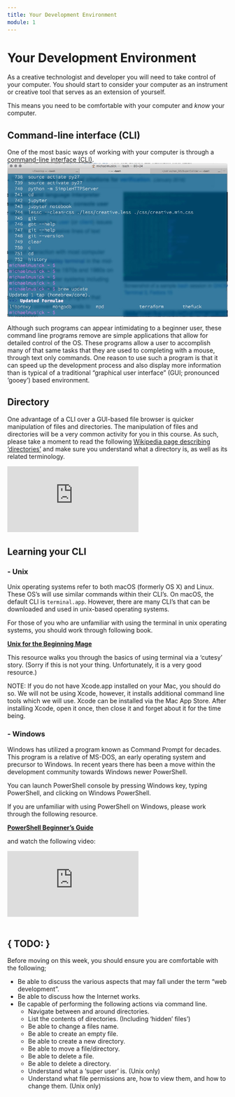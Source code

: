 ```yaml
---
title: Your Development Environment
module: 1
---
```


# Your Development Environment

As a creative technologist and developer you will need to take control of your computer. You should start to consider your computer as an instrument or creative tool that serves as an extension of yourself.

This means you need to be comfortable with your computer and *know* your computer.

## Command-line interface (CLI)

One of the most basic ways of working with your computer is through a [command-line interface (CLI)](https://en.wikipedia.org/wiki/Command-line_interface).
![example image of terminal.app](../imgs/terminalExample.jpg)

Although such programs can appear intimidating to a beginner user, these command line programs remove are simple applications that allow for detailed control of the OS. These programs allow a user to accomplish many of that same tasks that they are used to completing with a mouse, through text only commands. One reason to use such a program is that it can speed up the development process and also display more information than is typical of a traditional “graphical user interface” (GUI; pronounced ‘gooey’) based environment.

## Directory

One advantage of a CLI over a GUI-based file browser is quicker manipulation of files and directories. The manipulation of files and directories will be a very common activity for you in this course. As such, please take a moment to read the following [Wikipedia page describing ‘directories’](https://en.wikipedia.org/wiki/Directory_(computing)) and make sure you understand what a directory is, as well as its related terminology.

<div class="embed-responsive embed-responsive-16by9"><iframe class="embed-responsive-item" src="https://www.youtube.com/embed/CuyD_n3XzbE" frameborder="0" allowfullscreen></iframe></div>

## Learning your CLI

### - Unix
Unix operating systems refer to both macOS (formerly OS X) and Linux. These OS’s will use similar commands within their CLI’s. On macOS, the default CLI is `terminal.app`. However, there are many CLI’s that can be downloaded and used in unix-based operating systems.

For those of you who are unfamiliar with using the terminal in unix operating systems, you should work through following book.

**[Unix for the Beginning Mage](http://unixmages.com/ufbm.pdf)**

This resource walks you through the basics of using terminal via a ‘cutesy’ story. (Sorry if this is not your thing. Unfortunately, it is a very good resource.)

NOTE: If you do not have Xcode.app installed on your Mac, you should do so. We will not be using Xcode, however, it installs additional command line tools which we will use. Xcode can be installed via the Mac App Store. After installing Xcode, open it once, then close it and forget about it for the time being.

### - Windows
Windows has utilized a program known as Command Prompt for decades. This program is a relative of MS-DOS, an early operating system and precursor to Windows. In recent years there has been a move within the development community towards Windows newer PowerShell.

You can launch PowerShell console by pressing Windows key, typing PowerShell, and clicking on Windows PowerShell.

If you are unfamiliar with using PowerShell on Windows, please work through the following resource.

**[PowerShell Beginner’s Guide](https://github.com/PowerShell/PowerShell/blob/master/docs/learning-powershell/powershell-beginners-guide.md)**

and watch the following video:

<div class="embed-responsive embed-responsive-16by9"><iframe class="embed-responsive-item" src="https://channel9.msdn.com/Series/GetStartedPowerShell3/01/player" allowFullScreen frameBorder="0"></iframe></div><br />


## { TODO: }

Before moving on this week, you should ensure you are comfortable with the following;

- Be able to discuss the various aspects that may fall under the term “web development”.
- Be able to discuss how the Internet works.
- Be capable of performing the following actions via command line.
	- Navigate between and around directories.
	- List the contents of directories. (Including ‘hidden’ files’)
	- Be able to change a files name.
	- Be able to create an empty file.
	- Be able to create a new directory.
	- Be able to move a file/directory.
	- Be able to delete a file.
	- Be able to delete a directory.
	- Understand what a ‘super user’ is. (Unix only)
	- Understand what file permissions are, how to view them, and how to change them. (Unix only)
